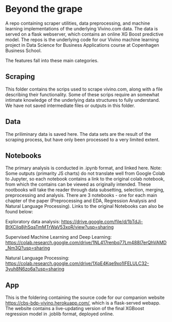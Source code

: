 # Beyond the grape
A repo containing scraper utilities, data preprocessing, and machine learning implementations of the underlying Vivino.com data. The data is served on a flask webserver, which contains an online XG Boost predictive model. The repos is the underlying code for our Vivino machine learning project in Data Science for Business Applications course at Copenhagen Business School.

The features fall into these main categories.

## Scraping
This folder contains the scrips used to scrape vivino.com, along with a file describing their functionality. Some of these scrips require an somewhat intimate knowledge of the underlying data structures to fully understand. We have not saved intermediate files or outputs in this folder.

## Data
The priliminary data is saved here. The data sets are the result of the scraping process, but have only been processed to a very limited extent.

## Notebooks
The primary analysis is conducted in .ipynb format, and linked here. Note: Some outputs (primarity JS charts) do not translate well from Google Colab to Jupyter, so each notebook contains a link to the original colab notebook, from which the contains can be viewed as originally intended. These nootbooks will take the reader through data subsetting, selection, merging, preprocessing and analysis. There are 3 notebooks - one for each main chapter of the paper (Preprocessing and EDA, Regression Analysis and Natural Language Processing). Links to the original Notebooks can also be found below:

Exploratory data analysis:
https://drive.google.com/file/d/1bTdJi-BtXCiIq8jhSqaTmMTrWaV53xoR/view?usp=sharing

Supervised Machine Learning and Deep Learning:
https://colab.research.google.com/drive/1NL417renbq77Lm488I7erQhVAMD_Nm3Q?usp=sharing

Natural Language Processing:
https://colab.research.google.com/drive/1XpE4Kqe9xo1lFELULC32-3yuh8N6zo6a?usp=sharing

## App
This is the foldering containing the source code for our companion website https://cbs-bdp-vivino.herokuapp.com/, which is a flask-served webapp. The website contains a live-updating version of the final XGBoost regression model in .joblib format, deployed online.


